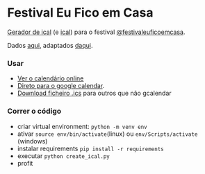 # Festival Eu Fico em Casa
[Gerador de ical](create_ical.py) (e [ical](out.txt)) para o festival [@festivaleuficoemcasa](https://www.instagram.com/festivaleuficoemcasa/).

Dados [aqui](data.txt), adaptados [daqui](https://www.comunidadeculturaearte.com/festival-eu-fico-em-casa-artistas-unem-se-para-sensibilizar-a-populacao-a-ficar-em-casa/).

### Usar
 * [Ver o calendário online](https://calendar.google.com/calendar/embed?src=itip9kb5p0crf6ocfioehog1ck%40group.calendar.google.com&ctz=Europe%2FLisbon)
 * [Direto para o google calendar](https://calendar.google.com/calendar?cid=aXRpcDlrYjVwMGNyZjZvY2Zpb2Vob2cxY2tAZ3JvdXAuY2FsZW5kYXIuZ29vZ2xlLmNvbQ).
 * [Download ficheiro .ics](https://calendar.google.com/calendar/ical/itip9kb5p0crf6ocfioehog1ck%40group.calendar.google.com/public/basic.ics) para outros que não gcalendar

### Correr o código
* criar virtual environment: `python -m venv env`
* ativar `source env/bin/activate`(linux) ou `env/Scripts/activate` (windows)
* instalar requirements `pip install -r requirements`
* executar `python create_ical.py`
* profit
